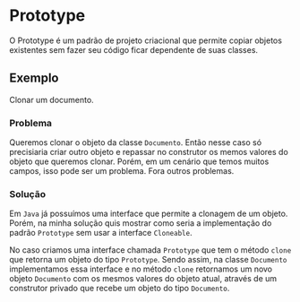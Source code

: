 # Prototype

O Prototype é um padrão de projeto criacional que permite copiar objetos existentes sem fazer seu código ficar dependente de suas classes.

## Exemplo

Clonar um documento.

### Problema

Queremos clonar o objeto da classe `Documento`. Então nesse caso só precisiaria criar outro objeto e repassar no construtor os memos valores do objeto que queremos clonar. Porém, em um cenário que temos muitos campos, isso pode ser um problema. Fora outros problemas.

### Solução

Em `Java` já possuímos uma interface que permite a clonagem de um objeto. Porém, na minha solução quis mostrar como seria a implementação do padrão `Prototype` sem usar a interface `Cloneable`.

No caso criamos uma interface chamada `Prototype` que tem o método `clone` que retorna um objeto do tipo `Prototype`. Sendo assim, na classe `Documento` implementamos essa interface e no método `clone` retornamos um novo objeto `Documento` com os mesmos valores do objeto atual, através de um construtor privado que recebe um objeto do tipo `Documento`.